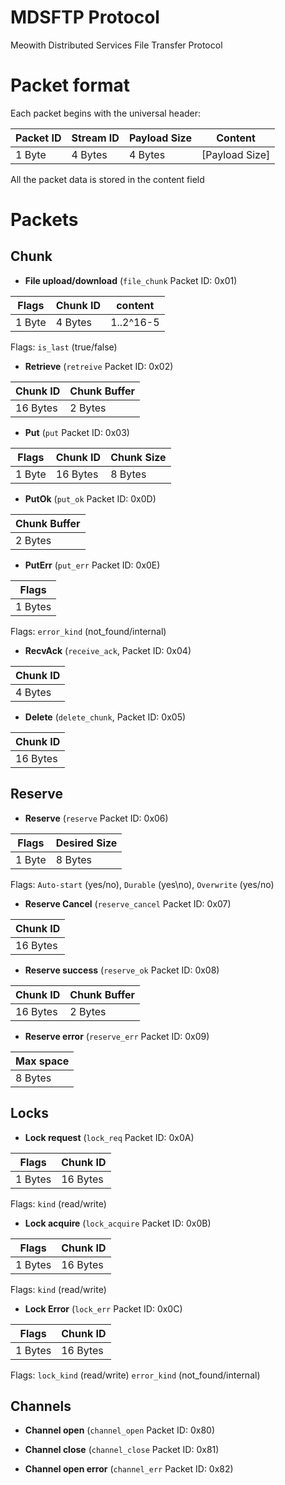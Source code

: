 # MDSFTP Protocol

Meowith Distributed Services File Transfer Protocol

# Packet format

Each packet begins with the universal header:

| Packet ID | Stream ID | Payload Size | Content         |
|-----------|-----------|--------------|-----------------|
| 1 Byte    | 4 Bytes   | 4 Bytes      | \[Payload Size] |

All the packet data is stored in the content field

# Packets

## Chunk

- **File upload/download** (`file_chunk` Packet ID: 0x01)

| Flags  | Chunk ID | content   |
|--------|----------|-----------|
| 1 Byte | 4 Bytes  | 1..2^16-5 |

Flags: `is_last` (true/false)

- **Retrieve** (`retreive` Packet ID: 0x02)

| Chunk ID | Chunk Buffer |
|----------|--------------|
| 16 Bytes | 2 Bytes      |

- **Put** (`put` Packet ID: 0x03)

| Flags  | Chunk ID | Chunk Size |
|--------|----------|------------|
| 1 Byte | 16 Bytes | 8 Bytes    |`

- **PutOk** (`put_ok` Packet ID: 0x0D)

| Chunk Buffer |
|--------------|
| 2 Bytes      |

- **PutErr** (`put_err` Packet ID: 0x0E)

| Flags   |
|---------|
| 1 Bytes |

Flags: `error_kind` (not_found/internal)

- **RecvAck** (`receive_ack`, Packet ID: 0x04)

| Chunk ID |
|----------|
| 4 Bytes  |

- **Delete** (`delete_chunk`, Packet ID: 0x05)

| Chunk ID |
|----------|
| 16 Bytes |

## Reserve

- **Reserve** (`reserve` Packet ID: 0x06)

| Flags  | Desired Size |
|--------|--------------|
| 1 Byte | 8 Bytes      |

Flags: `Auto-start` (yes/no), `Durable` (yes\no), `Overwrite` (yes/no)

- **Reserve Cancel** (`reserve_cancel` Packet ID: 0x07)

| Chunk ID |
|----------|
| 16 Bytes |

- **Reserve success** (`reserve_ok` Packet ID: 0x08)

| Chunk ID | Chunk Buffer |
|----------|--------------|
| 16 Bytes | 2 Bytes      |

- **Reserve error** (`reserve_err` Packet ID: 0x09)

| Max space |
|-----------|
| 8 Bytes   |

## Locks

- **Lock request** (`lock_req` Packet ID: 0x0A)

| Flags   | Chunk ID |
|---------|----------|
| 1 Bytes | 16 Bytes |

Flags: `kind` (read/write)

- **Lock acquire** (`lock_acquire` Packet ID: 0x0B)

| Flags   | Chunk ID |
|---------|----------|
| 1 Bytes | 16 Bytes |

Flags: `kind` (read/write)

- **Lock Error** (`lock_err` Packet ID: 0x0C)

| Flags   | Chunk ID |
|---------|----------|
| 1 Bytes | 16 Bytes |

Flags: `lock_kind` (read/write) `error_kind` (not_found/internal)

## Channels

- **Channel open** (`channel_open` Packet ID: 0x80)

- **Channel close** (`channel_close` Packet ID: 0x81)

- **Channel open error** (`channel_err` Packet ID: 0x82)